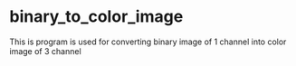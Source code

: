 # binary_to_color_image
This is program is used for converting binary image of 1 channel into color image of 3 channel
